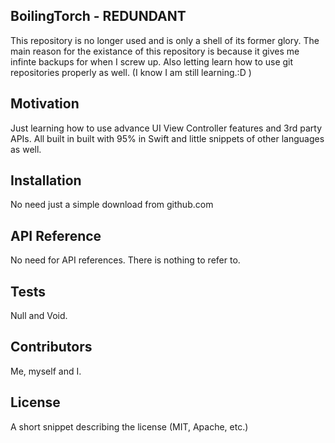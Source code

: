 ## BoilingTorch - REDUNDANT 

This repository is no longer used and is only a shell of its former glory.
The main reason for the existance of this repository is because it gives me infinte backups for when I screw up.
Also letting learn how to use git repositories properly as well.
(I know I am still learning.:D )

## Motivation

Just learning how to use advance UI View Controller features and 3rd party APIs.
All built in built with 95% in Swift and little snippets of other languages as well.

## Installation

No need just a simple download from github.com

## API Reference

No need for API references. There is nothing to refer to.

## Tests

Null and Void.

## Contributors

Me, myself and I.

## License

A short snippet describing the license (MIT, Apache, etc.)
